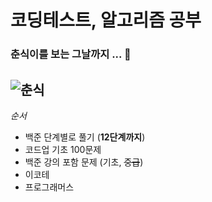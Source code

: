 # 코딩테스트, 알고리즘 공부

### 춘식이를 보는 그날까지 ... 🤍
![춘식](https://item.kakaocdn.net/do/b5d3d6a7b67fbf5afdaffb79fffbf8b18f324a0b9c48f77dbce3a43bd11ce785)
---

*순서*
- 백준 단계별로 풀기 (**12단계까지**)
- 코드업 기초 100문제 
- 백준 강의 포함 문제 (기초, ~~중급~~)
- 이코테
- 프로그래머스 
